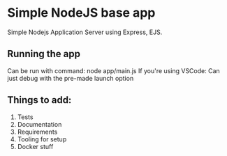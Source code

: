 # Simple NodeJS base app

Simple Nodejs Application Server using Express, EJS.

## Running the app

Can be run with command: node app/main.js
If you're using VSCode: Can just debug with the pre-made launch option

## Things to add:

1. Tests
2. Documentation
3. Requirements
4. Tooling for setup
5. Docker stuff